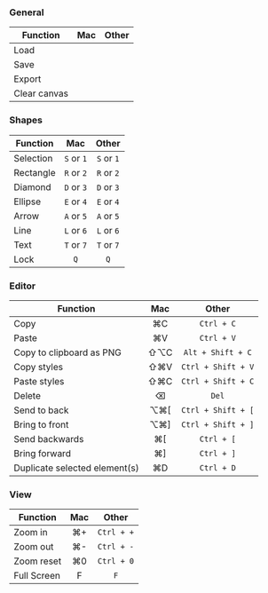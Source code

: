 ### General

| Function     | Mac | Other |
| ------------ | :-: | :---: |
| Load         |
| Save         |
| Export       |
| Clear canvas |

### Shapes

| Function  |    Mac     |   Other    |
| --------- | :--------: | :--------: |
| Selection | `S` or `1` | `S` or `1` |
| Rectangle | `R` or `2` | `R` or `2` |
| Diamond   | `D` or `3` | `D` or `3` |
| Ellipse   | `E` or `4` | `E` or `4` |
| Arrow     | `A` or `5` | `A` or `5` |
| Line      | `L` or `6` | `L` or `6` |
| Text      | `T` or `7` | `T` or `7` |
| Lock      |    `Q`     |    `Q`     |

### Editor

| Function                      | Mac  |       Other        |
| ----------------------------- | :--: | :----------------: |
| Copy                          |  ⌘C  |     `Ctrl + C`     |
| Paste                         |  ⌘V  |     `Ctrl + V`     |
| Copy to clipboard as PNG      | ⇧⌥C  | `Alt + Shift + C`  |
| Copy styles                   | ⇧⌘V  | `Ctrl + Shift + V` |
| Paste styles                  | ⇧⌘C  | `Ctrl + Shift + C` |
| Delete                        |  ⌫   |       `Del`        |
| Send to back                  | ⌥⌘\[ | `Ctrl + Shift + [` |
| Bring to front                | ⌥⌘\] | `Ctrl + Shift + ]` |
| Send backwards                | ⌘\[  |     `Ctrl + [`     |
| Bring forward                 | ⌘\]  |     `Ctrl + ]`     |
| Duplicate selected element(s) |  ⌘D  |     `Ctrl + D`     |

### View

| Function    | Mac |   Other    |
| ----------- | :-: | :--------: |
| Zoom in     | ⌘+  | `Ctrl + +` |
| Zoom out    | ⌘-  | `Ctrl + -` |
| Zoom reset  | ⌘0  | `Ctrl + 0` |
| Full Screen |  F  |    `F`     |
